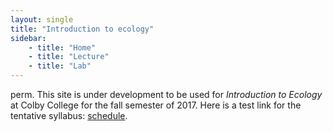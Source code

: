```yaml
---
layout: single
title: "Introduction to ecology"
sidebar:
    - title: "Home"
    - title: "Lecture"
    - title: "Lab"
---
```


perm. This site is under development to be used for *Introduction to Ecology* at Colby College for the fall semester of 2017.  Here is a test link for the tentative syllabus: [schedule](/Teaching/Ecology/Syllabus.md).
